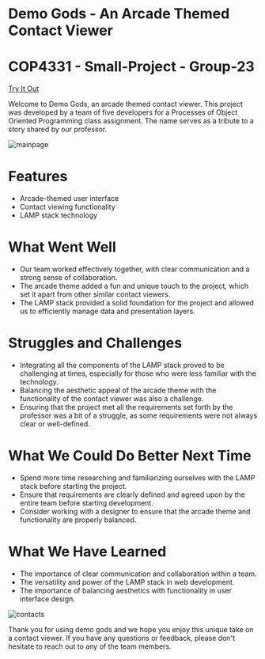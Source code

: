 # Demo Gods - An Arcade Themed Contact Viewer
# COP4331 - Small-Project - Group-23
[Try It Out](http://cop4331.online)


Welcome to Demo Gods, an arcade themed contact viewer. This project was developed by a team of five developers for a Processes of Object Oriented Programming class assignment. The name serves as a tribute to a story shared by our professor.

![mainpage](https://user-images.githubusercontent.com/99133333/217911908-57139c61-bb35-4913-ae0f-36d49c6e91b0.png)

# Features

* Arcade-themed user interface
* Contact viewing functionality
* LAMP stack technology

# What Went Well

* Our team worked effectively together, with clear communication and a strong sense of collaboration.
* The arcade theme added a fun and unique touch to the project, which set it apart from other similar contact viewers.
* The LAMP stack provided a solid foundation for the project and allowed us to efficiently manage data and presentation layers.

# Struggles and Challenges

* Integrating all the components of the LAMP stack proved to be challenging at times, especially for those who were less familiar with the technology.
* Balancing the aesthetic appeal of the arcade theme with the functionality of the contact viewer was also a challenge.
* Ensuring that the project met all the requirements set forth by the professor was a bit of a struggle, as some requirements were not always clear or well-defined.

# What We Could Do Better Next Time

* Spend more time researching and familiarizing ourselves with the LAMP stack before starting the project.
* Ensure that requirements are clearly defined and agreed upon by the entire team before starting development.
* Consider working with a designer to ensure that the arcade theme and functionality are properly balanced.

# What We Have Learned

* The importance of clear communication and collaboration within a team.
* The versatility and power of the LAMP stack in web development.
* The importance of balancing aesthetics with functionality in user interface design.

![contacts](https://user-images.githubusercontent.com/99133333/217911980-52356906-5e29-4da9-81fe-69edf693d5f3.png)


Thank you for using demo gods and we hope you enjoy this unique take on a contact viewer. If you have any questions or feedback, please don't hesitate to reach out to any of the team members.
